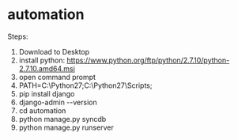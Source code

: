 # automation

Steps:

1. Download to Desktop
2. install python: 
	https://www.python.org/ftp/python/2.7.10/python-2.7.10.amd64.msi
3. open command prompt
4. PATH=C:\Python27\;C:\Python27\Scripts;
5. pip install django
7. django-admin --version
8. cd automation
9. python manage.py syncdb
10. python manage.py runserver

